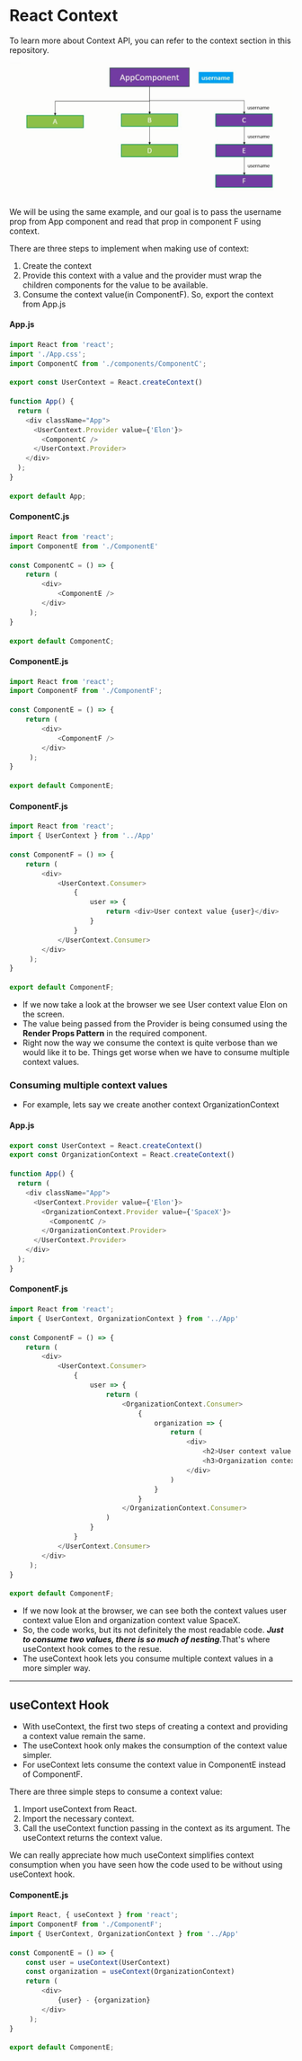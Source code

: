 # React Context

To learn more about Context API, you can refer to the context section in this repository. 

![](../context/img/context.png)

We will be using the same example, and our goal is to pass the username prop from App component and read that prop in component F using context.

There are three steps to implement when making use of context:
1. Create the context
2. Provide this context with a value and the provider must wrap the children components for the value to be available.
3. Consume the context value(in ComponentF). So, export the context from App.js

#### App.js
```Javascript
import React from 'react';
import './App.css';
import ComponentC from './components/ComponentC';

export const UserContext = React.createContext()

function App() {
  return (
    <div className="App">
      <UserContext.Provider value={'Elon'}>
        <ComponentC />
      </UserContext.Provider>
    </div>
  );
}

export default App;
```

#### ComponentC.js
```Javascript
import React from 'react';
import ComponentE from './ComponentE'

const ComponentC = () => {
    return ( 
        <div>
            <ComponentE />
        </div>
     );
}
 
export default ComponentC;
```

#### ComponentE.js
```Javascript
import React from 'react';
import ComponentF from './ComponentF';

const ComponentE = () => {
    return ( 
        <div>
            <ComponentF />
        </div>
     );
}
 
export default ComponentE;
```

#### ComponentF.js
```Javascript
import React from 'react';
import { UserContext } from '../App'

const ComponentF = () => {
    return ( 
        <div>
            <UserContext.Consumer>
                {
                    user => {
                        return <div>User context value {user}</div>
                    }
                }
            </UserContext.Consumer>
        </div>
     );
}
 
export default ComponentF;
```

- If we now take a look at the browser we see User context value Elon on the screen.
- The value being passed from the Provider is being consumed using the **Render Props Pattern** in the required component.
- Right now the way we consume the context is quite verbose than we would like it to be. Things get worse when we have to consume multiple context values.

### Consuming multiple context values 
- For example, lets say we create another context OrganizationContext

#### App.js
```Javascript
export const UserContext = React.createContext()
export const OrganizationContext = React.createContext()

function App() {
  return (
    <div className="App">
      <UserContext.Provider value={'Elon'}>
        <OrganizationContext.Provider value={'SpaceX'}>
          <ComponentC />
        </OrganizationContext.Provider>
      </UserContext.Provider>
    </div>
  );
}
```

#### ComponentF.js
```Javascript
import React from 'react';
import { UserContext, OrganizationContext } from '../App'

const ComponentF = () => {
    return ( 
        <div>
            <UserContext.Consumer>
                {
                    user => {
                        return (
                            <OrganizationContext.Consumer>
                                {
                                    organization => {
                                        return (
                                            <div>
                                                <h2>User context value {user}</h2>
                                                <h3>Organization context value {organization}</h3>
                                            </div>
                                        )
                                    }
                                }
                            </OrganizationContext.Consumer>
                        )
                    }
                }
            </UserContext.Consumer>
        </div>
     );
}
 
export default ComponentF;
```

- If we now look at the browser, we can see both the context values user context value Elon and organization context value SpaceX.
- So, the code works, but its not definitely the most readable code. ***Just to consume two values, there is so much of nesting***.That's where useContext hook comes to the resue.
- The useContext hook lets you consume multiple context values in a more simpler way.

---------------------------------------------------------------------------------------------------------------------------------------------------------------------------------

## useContext Hook
- With useContext, the first two steps of creating a context and providing a context value remain the same.
- The useContext hook only makes the consumption of the context value simpler.
- For useContext lets consume the context value in ComponentE instead of ComponentF.

There are three simple steps to consume a context value: 
1. Import useContext from React.
2. Import the necessary context.
3. Call the useContext function passing in the context as its argument. The useContext returns the context value.

We can really appreciate how much useContext simplifies context consumption when you have seen how the code used to be without using useContext hook.

#### ComponentE.js
```Javascript
import React, { useContext } from 'react';
import ComponentF from './ComponentF';
import { UserContext, OrganizationContext } from '../App'

const ComponentE = () => {
    const user = useContext(UserContext)
    const organization = useContext(OrganizationContext)
    return ( 
        <div>
            {user} - {organization}
        </div>
     );
}
 
export default ComponentE;
```

